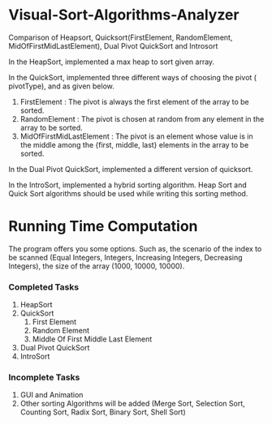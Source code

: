 # Visual-Sort-Algorithms-Analyzer

Comparison of Heapsort, Quicksort(FirstElement, RandomElement, MidOfFirstMidLastElement), Dual Pivot QuickSort and Introsort

In the HeapSort, implemented a max heap to sort given array.

In the QuickSort, implemented three different ways of choosing the pivot ( pivotType), and as given below.

1.  FirstElement : The pivot is always the first element of the array to be sorted.    
2.  RandomElement : The pivot is chosen at random from any element in the array to be sorted.   
3.  MidOfFirstMidLastElement : The pivot is an element whose value is in the middle among the {first, middle, last} elements in the array to be sorted.
    
In the Dual Pivot QuickSort, implemented a different version of quicksort.

In the IntroSort, implemented a hybrid sorting algorithm. Heap Sort and Quick Sort algorithms should be used while writing this sorting method.

# Running Time Computation

The program offers you some options. Such as, the scenario of the index to be scanned (Equal Integers, Integers, Increasing Integers, Decreasing Integers), the size of the array (1000, 10000, 10000).

### Completed Tasks
1.  HeapSort    
2.  QuickSort    
    1.  First Element        
    2.  Random Element       
    3.  Middle Of First Middle Last Element      
3.  Dual Pivot QuickSort
4.  IntroSort
    
### Incomplete Tasks
1.  GUI and Animation 
2.  Other sorting Algorithms will be added (Merge Sort, Selection Sort, Counting Sort, Radix Sort, Binary Sort, Shell Sort)
